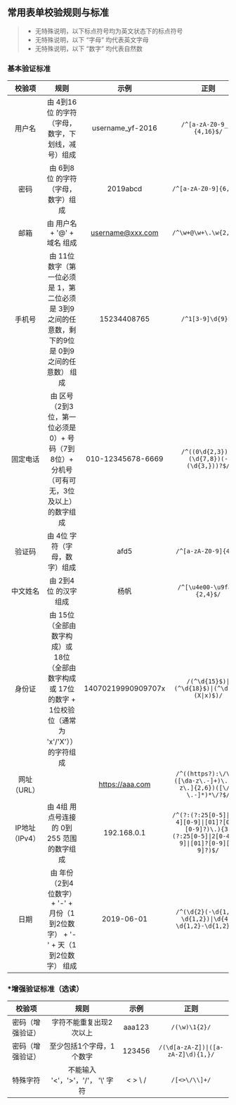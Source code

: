 ## 常用表单校验规则与标准

> - 无特殊说明，以下标点符号均为英文状态下的标点符号
> - 无特殊说明，以下 “字母” 均代表英文字母
> - 无特殊说明，以下 “数字” 均代表自然数


### 基本验证标准

|校验项|规则|示例|正则|
|:----:|:----:|:----:|:----:|
|用户名| 由 4到16位 的字符（字母，数字，下划线，减号）组成|username_yf-2016|`/^[a-zA-Z0-9_-]{4,16}$/`|
|密码| 由 6到8位 的字符（字母，数字）组成|2019abcd|`/^[a-zA-Z0-9]{6,8}$/`|
|邮箱|由 用户名 + '@' + 域名 组成|username@xxx.com|`/^\w+@\w+\.\w{2,4}$/`|
|手机号|由 11位 数字（第一位必须是 1，第二位必须是 3到9之间的任意数，剩下的9位是 0到9之间的任意数） 组成|15234408765|`/^1[3-9]\d{9}$/`|
|固定电话|由 区号（2到3位，第一位必须是0）+ 号码（7到8位）+ 分机号（可有可无，3位及以上）  的数字组成|010-12345678-6669|`/^((0\d{2,3})-)(\d{7,8})(-(\d{3,}))?$/`|
|验证码|由 4位 字符（字母，数字）组成|afd5|`/^[a-zA-Z0-9]{4}$/`|
|中文姓名|由 2到4位 的汉字组成|杨帆|`/^[\u4e00-\u9fa5]{2,4}$/`|
|身份证|由 15位（全部由数字构成）或18位（全部由数字构成 或 17位的数字 + 1位校验位（通常为 'x'/'X'）） 的字符组成|14070219990909707x|`/(^\d{15}$)\|(^\d{18}$)\|(^\d{17}(X\|x)$)/`|
|网址（URL）|  |https://aaa.com|`/^((https?):\/\/)?([\da-z\.-]+)\.([a-z\.]{2,6})([\/\w \.-]*)*\/?$/`|
|IP地址（IPv4）|由 4组 用点号连接的 0到255 范围的数字组成 |192.168.0.1 |`/^(?:(?:25[0-5]\|2[0-4][0-9]\|[01]?[0-9][0-9]?)\.){3}(?:25[0-5]\|2[0-4][0-9]\|[01]?[0-9][0-9]?)$/`|
|日期|由 年份（2到4位数字） + '-' +  月份（1到2位数字） + '-' +  天（1到2位数字）  组成| 2019-06-01 |`/^(\d{2}(-\d{1,2}-\d{1,2})\|\d{4}-\d{1,2}-\d{1,2})$/`|


### *增强验证标准（选读）

|校验项|规则|示例|正则|
|:----:|:----:|:----:|:----:|
|密码（增强验证）| 字符不能重复出现2次以上|aaa123|`/(\w)\1{2}/`|
|密码（增强验证）| 至少包括1个字母，1个数字|123456|`/(\d[a-zA-Z])\|([a-zA-Z]\d){1,}/`|
|特殊字符| 不能输入 '<'，'>'，'/'， '\\' 字符|< > \\ /|`/[<>\/\\]+/`|


